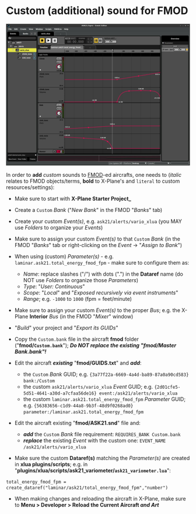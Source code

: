 Custom (additional) sound for FMOD
=====

   ![FMOD-Studio](FMOD-Studio.jpg)

In order to **add** _custom_ sounds to [FMOD](https://developer.x-plane.com/article/using-fmod-with-x-plane/)-ed
aircrafts, one needs to (_italic_ relates to FMOD objects/terms, **bold** to X-Plane's and `literal`
to custom resources/settings):

* Make sure to start with **X-Plane Starter Project_**

* Create a `Custom` _Bank_ ("_New Bank_" in the FMOD "_Banks_" tab)

* Create your custom _Event(s)_, e.g. `ask21/alerts/vario_xlua`
  (you MAY use _Folders_ to organize your _Events_)

* Make sure to assign your custom _Event(s)_ to that `Custom` _Bank_
  (in the FMOD "_Banks_" tab or right-clicking on the _Event_ -> "_Assign to Bank_")

* When using (custom) _Parameter(s)_ - e.g. `laminar.ask21.total_energy_fmod_fpm` - make sure to configure them as:
  - _Name_: replace slashes ("/")  with dots (".") in the **Dataref** name
    (do NOT use _Folders_ to organize those _Parameters_)
  - _Type_: "_User: Continuous_"
  - _Scope_: "_Local_" and "_Exposed recursively via event instruments_"
  - _Range_; e.g. `-1000` to `1000` (fpm = feet/minute)

* Make sure to assign your custom _Event(s)_ to the proper _Bus_; e.g. the X-Plane **Interior** _Bus_
  (in the FMOD "_Mixer_" window)

* "_Build_" your project and "_Export its GUIDs_"

* Copy the `Custom.bank` file in the aircraft **fmod** folder ("**fmod/`Custom.bank`**");
  ___Do NOT replace the existing "fmod/Master Bank.bank"!___

* Edit the aircraft ___existing___ "**fmod/__GUIDS.txt__**" and ___add___:
  - the `Custom` _Bank_ GUID;
    e.g. `{3a77f22a-6669-4a4d-ba89-87a0a90cd583} bank:/Custom`
  - the custom `ask21/alerts/vario_xlua` _Event_ GUID;
    e.g. `{2d01cfe5-5d51-4641-a30d-a7cfaa56de16} event:/ask21/alerts/vario_xlua`
  - the custom `laminar.ask21.total_energy_fmod_fpm` _Parameter_ GUID;
    e.g. `{56383656-c1d9-44a8-9b3f-48d9f0268ad0} parameter:/laminar.ask21.total_energy_fmod_fpm`

* Edit the aircraft existing "**fmod/ASK21.snd**" file and:
  - ___add___ the `Custom` _Bank_ file requirement: `REQUIRES_BANK Custom.bank`
  - ___replace___ the existing _Event_ with the custom one: `EVENT_NAME /ask21/alerts/vario_xlua`

* Make sure the custom **Dataref(s)** matching the _Parameter(s)_ are created in **xlua plugins/scripts**;
  e.g. in "**plugins/xlua/scripts/ask21_variometer/`ask21_variometer.lua`**":

```
total_energy_fmod_fpm = create_dataref("laminar/ask21/total_energy_fmod_fpm","number")
```

* When making changes and reloading the aircraft in X-Plane, make sure to **Menu > Developer >
  Reload the Current Aircraft _and Art_**
